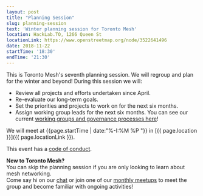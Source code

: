 ```yaml
---
layout: post
title: "Planning Session"
slug: planning-session
text: 'Winter planning session for Toronto Mesh'
location: HackLab.TO, 1266 Queen St
locationLink: https://www.openstreetmap.org/node/3522641496
date: 2018-11-22
startTime: '18:30'
endTime: '21:30'
---
```


This is Toronto Mesh's seventh planning session. We will regroup and plan for the winter and beyond! During this session we will:
- Review all projects and efforts undertaken since April.
- Re-evaluate our long-term goals.
- Set the priorities and projects to work on for the next six months.
- Assign working group leads for the next six months. You can see our current [working groups and governance processes here](https://github.com/tomeshnet/documents/blob/master/governance/coordination-structure.md)!

We will meet at {{page.startTime | date:"%-I:%M %P "}} in [{{ page.location }}]({{ page.locationLink }}).

This event has a [code of conduct](/code-of-conduct/).

**New to Toronto Mesh?**  
You can skip the planning session if you are only looking to learn about mesh networking.  
Come say hi on our [chat](https://chat.tomesh.net/#/room/#tomesh:tomesh.net) or join one of our [monthly meetups](/events/) to meet the group and become familiar with ongoing activities!
